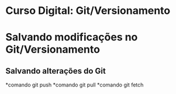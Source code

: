 # Curso Digital: Git/Versionamento

# Salvando modificações no Git/Versionamento

## Salvando alterações do Git

*comando git push
*comando git pull
*comando git fetch
